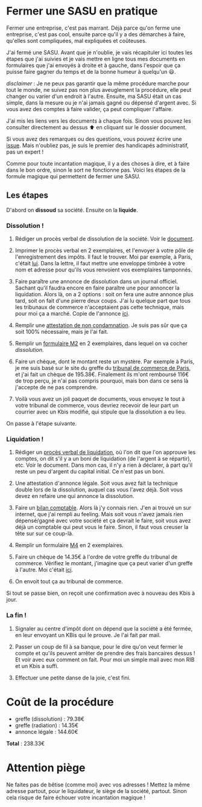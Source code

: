 # Fermer une SASU en pratique

Fermer une entreprise, c'est pas marrant. Déjà parce qu'on ferme une entreprise, c'est pas cool, ensuite parce qu'il y a des démarches à faire, qu'elles sont compliquées, mal expliquées et coûteuses.

J'ai fermé une SASU. Avant que je n'oublie, je vais récapituler ici toutes les étapes que j'ai suivies et je vais mettre en ligne tous mes documents en formulaires que j'ai envoyés à droite et à gauche, dans l'espoir que ça puisse faire gagner du temps et de la bonne humeur à quelqu'un :smiley:.

*disclaimer* : Je ne peux pas garantir que la même procédure marche pour tout le monde, ne suivez pas non plus aveuglement la procédure, elle peut changer ou varier d'un endroit à l'autre. Ensuite, ma SASU était un cas simple, dans la mesure ou je n'ai jamais gagné ou dépensé d'argent avec. Si vous avez des comptes à faire valider, ça peut compliquer l'affaire.

J'ai mis les liens vers les documents à chaque fois. Sinon vous pouvez les consulter directement au dessus :arrow_up: en cliquant sur le dossier document.

Si vous avez des remarques ou des questions, vous pouvez écrire une [issue](https://github.com/fchabouis/fermer-une-SASU/issues/new). Mais n'oubliez pas, je suis le premier des handicapés administratif, pas un expert !

Comme pour toute incantation magique, il y a des choses à dire, et à faire dans le bon ordre, sinon le sort ne fonctionne pas. Voici les étapes de la formule magique qui permettent de fermer une SASU.

## Les étapes

D'abord on **dissoud** sa société. Ensuite on la **liquide**.

### Dissolution !

1. Rédiger un procès verbal de dissolution de la société. Voir le [document](https://github.com/fchabouis/fermer-une-SASU/blob/master/documents/dissolution/PV%20de%20dissolution%20Ubikiwi.odt?raw=true).

2. Imprimer le procès verbal en 2 exemplaires, et l'envoyer à votre pôle de l'enregistrement des impôts. Il faut le trouver. Moi par exemple, à Paris, c'était [lui](https://demarchesadministratives.fr/pole-enregistrement/paris-6eme-arrondissement-75006). Dans la lettre, il faut mettre une enveloppe timbrée à votre nom et adresse pour qu'ils vous renvoient vos exemplaires tamponnés.

3. Faire paraître une annonce de dissolution dans un journal officiel. Sachant qu'il faudra encore en faire paraître une pour annoncer la liquidation. Alors là, on a 2 options : soit on fera une autre annonce plus tard, soit on fait d'une pierre deux coups. J'ai lu quelque part que tous les tribunaux de commerce n'acceptaient pas cette technique, mais pour moi ça a marché. Copie de l'annonce [ici](https://github.com/fchabouis/fermer-une-SASU/blob/master/documents/dissolution/attestation_00177697_lelegaliste.pdf).

4. Remplir une [attestation de non condamnation](https://github.com/fchabouis/fermer-une-SASU/blob/master/documents/dissolution/attestation%20non%20condamnation.pdf). Je suis pas sûr que ça soit 100% nécessaire, mais je l'ai fait.

5. Remplir un [formulaire M2](https://github.com/fchabouis/fermer-une-SASU/blob/master/documents/dissolution/Formulaire%20M2.pdf) en 2 exemplaires, dans lequel on va cocher _dissolution_.

6. Faire un chèque, dont le montant reste un mystère. Par exemple à Paris, je me suis basé sur le site du greffe du [tribunal de commerce de Paris](https://www.greffe-tc-paris.fr/procedure/dissolution_sas), et j'ai fait un chèque de 195.38€. Finalement ils m'ont remboursé 116€ de trop perçu, je n'ai pas compris pourquoi, mais bon dans ce sens là j'accepte de ne pas comprendre.

7. Voilà vous avez un joli paquet de documents, vous envoyez le tout à votre tribunal de commerce, vous devriez recevoir de leur part un courrier avec un Kbis modifié, qui stipule que la dissolution a eu lieu.

On passe à l'étape suivante.

### Liquidation !

1. Rédiger un [procès verbal de liquidation](https://github.com/fchabouis/fermer-une-SASU/blob/master/documents/liquidation/AG.odt?raw=true), où l'on dit que l'on approuve les comptes, on dit s'il y a un boni de liquidation (de l'argent à se répartir), etc. Voir le document. Dans mon cas, il n'y a rien à déclarer, à part qu'il reste un peu d'argent du capital initial. Ce n'est pas un boni.

2. Une attestation d'annonce légale. Soit vous avez fait la technique double lors de la dissolution, auquel cas vous l'avez déjà. Soit vous devez en refaire une qui annonce la dissolution.

3. Faire un [bilan comptable](https://github.com/fchabouis/fermer-une-SASU/blob/master/documents/liquidation/bilan-comptable.xls?raw=true). Alors là j'y connais rien. J'en ai trouvé un sur internet, que j'ai rempli au feeling. Mais soit vous n'avez jamais rien dépensé/gagné avec votre société et ça devrait le faire, soit vous avez déjà un comptable qui peut vous le faire. Sinon, il faut vous creuser la tête sur sur ce coup-là.

4. Remplir un formulaire [M4](https://github.com/fchabouis/fermer-une-SASU/blob/master/documents/liquidation/cerfa_11685-02-rempli.pdf) en 2 exemplaires.

5. Faire un chèque de 14.35€ à l'ordre de votre greffe du tribunal de commerce. Vérifiez le montant, j'imagine que ça peut varier d'un greffe à l'autre. Moi c'était [ici](https://www.infogreffe.fr/radiation/declaration-entreprise-personne-morale.html).

6. On envoit tout ça au tribunal de commerce.

Si tout se passe bien, on reçoit une confirmation avec à nouveau des Kbis à jour.

### La fin !

1. Signaler au centre d'impôt dont on dépend que la société a été fermée, en leur envoyant un KBis qui le prouve. Je l'ai fait par mail.

2. Passer un coup de fil à sa banque, pour le dire qu'on veut fermer le compte et qu'ils peuvent arrêter de prendre des frais bancaires dessus ! Et voir avec eux comment on fait. Pour moi un simple mail avec mon RIB et un Kbis a suffi.

3. Effectuer une petite danse de la joie, c'est fini.

# Coût de la procédure

- greffe (dissolution) : 79.38€
- greffe (radiation) : 14.35€
- annonce légale : 144.60€

**Total** : 238.33€

# Attention piège

Ne faites pas de bêtise (comme moi) avec vos adresses ! Mettez la même adresse partout, pour le liquidateur, le siège de la société, partout. Sinon cela risque de faire échouer votre incantation magique !
